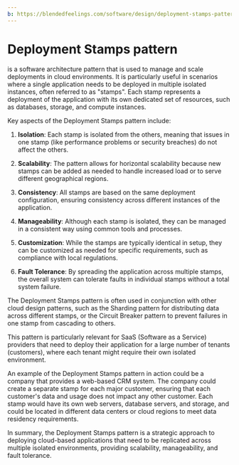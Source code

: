 ```yaml
---
b: https://blendedfeelings.com/software/design/deployment-stamps-pattern.md
---
```


# Deployment Stamps pattern 
is a software architecture pattern that is used to manage and scale deployments in cloud environments. It is particularly useful in scenarios where a single application needs to be deployed in multiple isolated instances, often referred to as "stamps". Each stamp represents a deployment of the application with its own dedicated set of resources, such as databases, storage, and compute instances.

Key aspects of the Deployment Stamps pattern include:

1. **Isolation**: Each stamp is isolated from the others, meaning that issues in one stamp (like performance problems or security breaches) do not affect the others.

2. **Scalability**: The pattern allows for horizontal scalability because new stamps can be added as needed to handle increased load or to serve different geographical regions.

3. **Consistency**: All stamps are based on the same deployment configuration, ensuring consistency across different instances of the application.

4. **Manageability**: Although each stamp is isolated, they can be managed in a consistent way using common tools and processes.

5. **Customization**: While the stamps are typically identical in setup, they can be customized as needed for specific requirements, such as compliance with local regulations.

6. **Fault Tolerance**: By spreading the application across multiple stamps, the overall system can tolerate faults in individual stamps without a total system failure.

The Deployment Stamps pattern is often used in conjunction with other cloud design patterns, such as the Sharding pattern for distributing data across different stamps, or the Circuit Breaker pattern to prevent failures in one stamp from cascading to others.

This pattern is particularly relevant for SaaS (Software as a Service) providers that need to deploy their application for a large number of tenants (customers), where each tenant might require their own isolated environment.

An example of the Deployment Stamps pattern in action could be a company that provides a web-based CRM system. The company could create a separate stamp for each major customer, ensuring that each customer's data and usage does not impact any other customer. Each stamp would have its own web servers, database servers, and storage, and could be located in different data centers or cloud regions to meet data residency requirements.

In summary, the Deployment Stamps pattern is a strategic approach to deploying cloud-based applications that need to be replicated across multiple isolated environments, providing scalability, manageability, and fault tolerance.